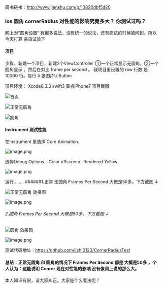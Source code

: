 简书链接：http://www.jianshu.com/p/13820dbf5d20
###  ios 圆角 cornerRadius 对性能的影响究竟多大？ 你测试过吗？

网上对”圆角设置“ 有很多说法，没有统一的说法，还有面试的时候被问到，所以今天打算 亲自试验下
#### 项目
步骤，新建一个项目，新建2个ViewController ①一个正常显示无圆角，②一个圆角显示 ，然后在对比 frame per second 。
我项目里设置的 row 行数 是 10000 行。每行 5 张图片UIButton

项目环境： Xcode8.3.3  swift3  真机iPhone7
项目截图 

![首页](http://upload-images.jianshu.io/upload_images/2384741-f661d426ae5e5220.PNG?imageMogr2/auto-orient/strip%7CimageView2/2/w/300)

![正常无圆角](http://upload-images.jianshu.io/upload_images/2384741-c0433ca1e2bccd4f.PNG?imageMogr2/auto-orient/strip%7CimageView2/2/w/300)


![圆角](http://upload-images.jianshu.io/upload_images/2384741-bdf2e7c1829cdc23.PNG?imageMogr2/auto-orient/strip%7CimageView2/2/w/300)





#### Instrument 测试性能
在Instrument 里选择 Core Animation.

![image.png](http://upload-images.jianshu.io/upload_images/2384741-fa70f6f0685beef3.png?imageMogr2/auto-orient/strip%7CimageView2/2/w/1240)

选择Debug Options - Color offscreen- Rendered Yellow 

![image.png](http://upload-images.jianshu.io/upload_images/2384741-64880234ba37da15.png?imageMogr2/auto-orient/strip%7CimageView2/2/w/1240)

运行........
######1.正常 无圆角 Frames Per Second 大概是50多。下方截图 ↓

![正常无圆角 效果图](http://upload-images.jianshu.io/upload_images/2384741-c0433ca1e2bccd4f.PNG?imageMogr2/auto-orient/strip%7CimageView2/2/w/300)

![image.png](http://upload-images.jianshu.io/upload_images/2384741-34d6e9add9bd806b.png?imageMogr2/auto-orient/strip%7CimageView2/2/w/1240)

###### 2.圆角  Frames Per Second 大概是50多。下方截图 ↓

![圆角 效果图](http://upload-images.jianshu.io/upload_images/2384741-bdf2e7c1829cdc23.PNG?imageMogr2/auto-orient/strip%7CimageView2/2/w/300)

![image.png](http://upload-images.jianshu.io/upload_images/2384741-3a37fdfd4f17bc17.png?imageMogr2/auto-orient/strip%7CimageView2/2/w/1240)

测试代码地址：https://github.com/lizhi0123/CornerRadiusTest

 #### 总结：正常无圆角 和 圆角的情况下  Frames Per Second 都是 大概是50多 ，个人认为：这能说明 Conrer 现在对性能的影响 没有像网上说的那么大。
本人知识有限，请大家纠正。大家是什么看法呢？
